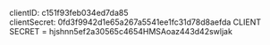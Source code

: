 clientID: c151f93feb034ed7da85   
clientSecret: 0fd3f9942d1e65a267a5541ee1fc31d78d8aefda
CLIENT SECRET = hjshnn5ef2a30565c4654HMSAoaz443d42swljak

   

